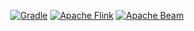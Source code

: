 <div align="center">
<!-- NOTE: The empty line is required for center to work.-->

[![Gradle](https://img.shields.io/badge/Gradle%208.6-02303A.svg?style=for-the-badge&logo=Gradle&logoColor=white)](https://docs.gradle.org/8.6/userguide/userguide.html)
[![Apache Flink](https://img.shields.io/badge/Apache%20Flink%201.18.1-E6526F?style=for-the-badge&logo=Apache%20Flink&logoColor=white)](https://flink.apache.org/)
[![Apache Beam](https://img.shields.io/badge/Apache%20Beam%202.54-E6526F?style=for-the-badge)](https://beam.apache.org/)
</div>
